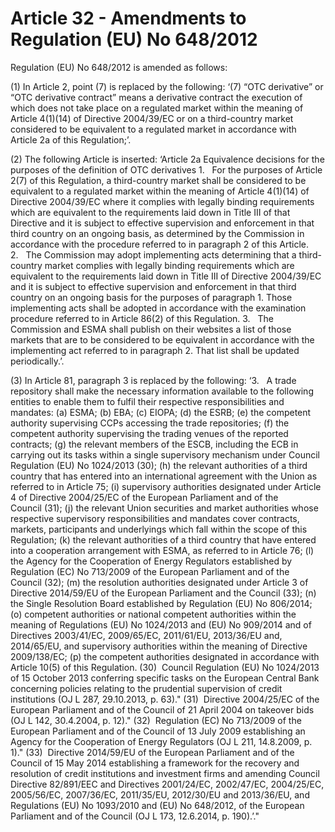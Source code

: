 # Article 32 - Amendments to Regulation (EU) No 648/2012


Regulation (EU) No 648/2012 is amended as follows:

(1) In Article 2, point (7) is replaced by the following: ‘(7) “OTC derivative” or “OTC derivative contract” means a derivative contract the execution of which does not take place on a regulated market within the meaning of Article 4(1)(14) of Directive 2004/39/EC or on a third-country market considered to be equivalent to a regulated market in accordance with Article 2a of this Regulation;’.

(2) The following Article is inserted: ‘Article 2a Equivalence decisions for the purposes of the definition of OTC derivatives 1.   For the purposes of Article 2(7) of this Regulation, a third-country market shall be considered to be equivalent to a regulated market within the meaning of Article 4(1)(14) of Directive 2004/39/EC where it complies with legally binding requirements which are equivalent to the requirements laid down in Title III of that Directive and it is subject to effective supervision and enforcement in that third country on an ongoing basis, as determined by the Commission in accordance with the procedure referred to in paragraph 2 of this Article. 2.   The Commission may adopt implementing acts determining that a third-country market complies with legally binding requirements which are equivalent to the requirements laid down in Title III of Directive 2004/39/EC and it is subject to effective supervision and enforcement in that third country on an ongoing basis for the purposes of paragraph 1. Those implementing acts shall be adopted in accordance with the examination procedure referred to in Article 86(2) of this Regulation. 3.   The Commission and ESMA shall publish on their websites a list of those markets that are to be considered to be equivalent in accordance with the implementing act referred to in paragraph 2. That list shall be updated periodically.’.

(3) In Article 81, paragraph 3 is replaced by the following: ‘3.   A trade repository shall make the necessary information available to the following entities to enable them to fulfil their respective responsibilities and mandates: (a) ESMA; (b) EBA; (c) EIOPA; (d) the ESRB; (e) the competent authority supervising CCPs accessing the trade repositories; (f) the competent authority supervising the trading venues of the reported contracts; (g) the relevant members of the ESCB, including the ECB in carrying out its tasks within a single supervisory mechanism under Council Regulation (EU) No 1024/2013 (30); (h) the relevant authorities of a third country that has entered into an international agreement with the Union as referred to in Article 75; (i) supervisory authorities designated under Article 4 of Directive 2004/25/EC of the European Parliament and of the Council (31); (j) the relevant Union securities and market authorities whose respective supervisory responsibilities and mandates cover contracts, markets, participants and underlyings which fall within the scope of this Regulation; (k) the relevant authorities of a third country that have entered into a cooperation arrangement with ESMA, as referred to in Article 76; (l) the Agency for the Cooperation of Energy Regulators established by Regulation (EC) No 713/2009 of the European Parliament and of the Council (32); (m) the resolution authorities designated under Article 3 of Directive 2014/59/EU of the European Parliament and the Council (33); (n) the Single Resolution Board established by Regulation (EU) No 806/2014; (o) competent authorities or national competent authorities within the meaning of Regulations (EU) No 1024/2013 and (EU) No 909/2014 and of Directives 2003/41/EC, 2009/65/EC, 2011/61/EU, 2013/36/EU and, 2014/65/EU, and supervisory authorities within the meaning of Directive 2009/138/EC; (p) the competent authorities designated in accordance with Article 10(5) of this Regulation. (30)  Council Regulation (EU) No 1024/2013 of 15 October 2013 conferring specific tasks on the European Central Bank concerning policies relating to the prudential supervision of credit institutions (OJ L 287, 29.10.2013, p. 63)." (31)  Directive 2004/25/EC of the European Parliament and of the Council of 21 April 2004 on takeover bids (OJ L 142, 30.4.2004, p. 12)." (32)  Regulation (EC) No 713/2009 of the European Parliament and of the Council of 13 July 2009 establishing an Agency for the Cooperation of Energy Regulators (OJ L 211, 14.8.2009, p. 1)." (33)  Directive 2014/59/EU of the European Parliament and of the Council of 15 May 2014 establishing a framework for the recovery and resolution of credit institutions and investment firms and amending Council Directive 82/891/EEC and Directives 2001/24/EC, 2002/47/EC, 2004/25/EC, 2005/56/EC, 2007/36/EC, 2011/35/EU, 2012/30/EU and 2013/36/EU, and Regulations (EU) No 1093/2010 and (EU) No 648/2012, of the European Parliament and of the Council (OJ L 173, 12.6.2014, p. 190).’."
